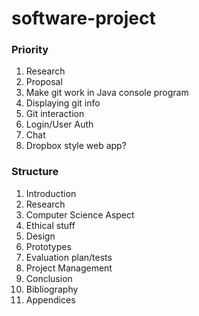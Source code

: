 # software-project

### Priority
1. Research
2. Proposal
3. Make git work in Java console program
4. Displaying git info
5. Git interaction
6. Login/User Auth
7. Chat
8. Dropbox style web app?

### Structure
1. Introduction
2. Research
3. Computer Science Aspect
4. Ethical stuff
5. Design
6. Prototypes
7. Evaluation plan/tests
8. Project Management
9. Conclusion
10. Bibliography
11. Appendices
